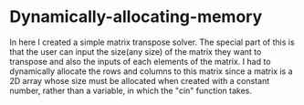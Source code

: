 # Dynamically-allocating-memory
In here I created a simple matrix transpose solver. The special part of this is that the user can input the size(any size) of the matrix they want to transpose and also the inputs of each elements of the matrix. I had to dynamically allocate the rows and columns to this matrix since a matrix is a 2D array whose size must be allocated when created with a constant number, rather than a variable, in which the "cin" function takes. 
